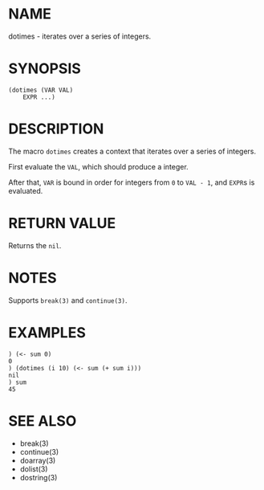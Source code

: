 # NAME
dotimes - iterates over a series of integers.

# SYNOPSIS

    (dotimes (VAR VAL)
        EXPR ...)

# DESCRIPTION
The macro `dotimes` creates a context that iterates over a series of integers.

First evaluate the `VAL`, which should produce a integer.

After that, `VAR` is bound in order for integers from `0` to `VAL - 1`, and `EXPR`s is evaluated.

# RETURN VALUE
Returns the `nil`.

# NOTES
Supports `break(3)` and  `continue(3)`.

# EXAMPLES

    ) (<- sum 0)
    0
    ) (dotimes (i 10) (<- sum (+ sum i)))
    nil
    ) sum
    45

# SEE ALSO
- break(3)
- continue(3)
- doarray(3)
- dolist(3)
- dostring(3)

